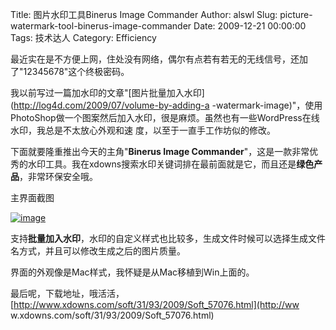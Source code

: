 Title: 图片水印工具Binerus Image Commander
Author: alswl
Slug: picture-watermark-tool-binerus-image-commander
Date: 2009-12-21 00:00:00
Tags: 技术达人
Category: Efficiency

最近实在是不方便上网，住处没有网络，偶尔有点若有若无的无线信号，还加了"12345678"这个终极密码。

我以前写过一篇加水印的文章"[图片批量加入水印](http://log4d.com/2009/07/volume-by-adding-a
-watermark-image)"，使用PhotoShop做一个图案然后加入水印，很是麻烦。虽然也有一些WordPress在线水印，我总是不太放心外观和速
度，以至于一直手工作坊似的修改。

下面就要隆重推出今天的主角"**Binerus Image
Commander**"，这是一款非常优秀的水印工具。我在xdowns搜索水印关键词排在最前面就是它，而且还是**绿色产品**，非常环保安全哦。

主界面截图

[![image](https://ohsolnxaa.qnssl.com/2009/12/binerus_image_commander.jpg)
](https://ohsolnxaa.qnssl.com/2009/12/binerus_image_commander.jpg)

支持**批量加入水印**，水印的自定义样式也比较多，生成文件时候可以选择生成文件名方式，并且可以修改生成之后的图片质量。

界面的外观像是Mac样式，我怀疑是从Mac移植到Win上面的。

最后呢，下载地址，哦活活，[http://www.xdowns.com/soft/31/93/2009/Soft_57076.html](http://ww
w.xdowns.com/soft/31/93/2009/Soft_57076.html)

